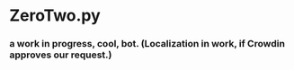 # ZeroTwo.py

### a work in progress, cool, bot. (Localization in work, if Crowdin approves our request.)
